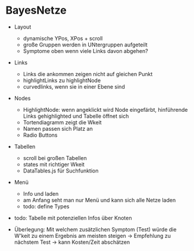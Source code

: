 # BayesNetze
- Layout
	- dynamische YPos, XPos + scroll
	- große Gruppen werden in UNtergruppen aufgeteilt
	- Symptome oben wenn viele Links davon abgehen?


- Links
	- Links die ankommen zeigen nicht auf gleichen Punkt
	- highlightLinks zu highlightNode
	- curvedlinks, wenn sie in einer Ebene sind
	
- Nodes
	- HighlightNode: wenn angeklickt wird Node eingefärbt, hinführende Links gehighlighted und Tabelle öffnet sich
	- Tortendiagramm zeigt die Wkeit 
	- Namen passen sich Platz an
	- Radio Buttons
	
- Tabellen
	- scroll bei großen Tabellen
	- states mit richtiger Wkeit
	- DataTables.js für Suchfunktion

- Menü
	- Info und laden
	- am Anfang seht man nur Menü und kann sich alle Netze laden
	- todo: define Types

- todo: Tabelle mit potenziellen Infos über Knoten


- Überlegung: Mit welchem zusätzlichen Symptom (Test) würde die W'keit zu einem Ergebnis am meisten steigen -> Empfehlung zu nächstem Test -> kann Kosten/Zeit abschätzen

